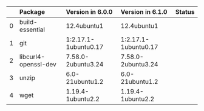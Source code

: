 <!-- markdown-link-check-disable -->

|    | Package              | Version in 6.0.0     | Version in 6.1.0     | Status   |
|---:|:---------------------|:---------------------|:---------------------|:---------|
|  0 | build-essential      | 12.4ubuntu1          | 12.4ubuntu1          |          |
|  1 | git                  | 1:2.17.1-1ubuntu0.17 | 1:2.17.1-1ubuntu0.17 |          |
|  2 | libcurl4-openssl-dev | 7.58.0-2ubuntu3.24   | 7.58.0-2ubuntu3.24   |          |
|  3 | unzip                | 6.0-21ubuntu1.2      | 6.0-21ubuntu1.2      |          |
|  4 | wget                 | 1.19.4-1ubuntu2.2    | 1.19.4-1ubuntu2.2    |          |
